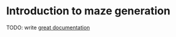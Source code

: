 # Introduction to maze generation

TODO: write [great documentation](http://jacobian.org/writing/great-documentation/what-to-write/)
